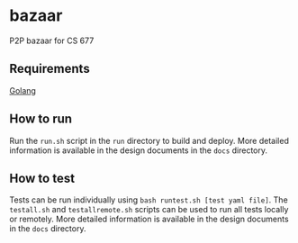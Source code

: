 # bazaar
P2P bazaar for CS 677

## Requirements
[Golang](https://golang.org)

## How to run
Run the `run.sh` script in the `run` directory to build and deploy.
More detailed information is available in the design documents in the `docs` directory.

## How to test
Tests can be run individually using `bash runtest.sh [test yaml file]`.
The `testall.sh` and `testallremote.sh` scripts can be used to run all tests locally or remotely.
More detailed information is available in the design documents in the `docs` directory.